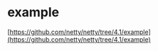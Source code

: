 # example

[https://github.com/netty/netty/tree/4.1/example](https://github.com/netty/netty/tree/4.1/example)

